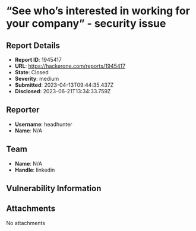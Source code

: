 # “See who’s interested in working for your company” - security issue

## Report Details
- **Report ID**: 1945417
- **URL**: https://hackerone.com/reports/1945417
- **State**: Closed
- **Severity**: medium
- **Submitted**: 2023-04-13T09:44:35.437Z
- **Disclosed**: 2023-06-21T13:34:33.759Z

## Reporter
- **Username**: headhunter
- **Name**: N/A

## Team
- **Name**: N/A
- **Handle**: linkedin

## Vulnerability Information


## Attachments
No attachments
